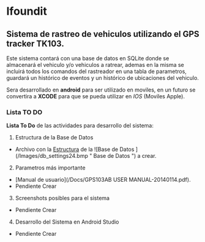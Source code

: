 # Ifoundit

## Sistema de rastreo de vehiculos utilizando el GPS tracker TK103.

Este sistema contará con una base de datos en SQLite donde se almacenará el vehiculo y/o vehiculos a ratrear, ademas en la misma se incluirá todos los comandos del rastreador en una tabla de parametros, guardará un histórico de eventos y un histórico de ubicaciones del vehiculo.

Sera desarrollado en **android** para ser utilizado en moviles, en un futuro se convertira a **XCODE** para que se pueda utilizar en *IOS* (Moviles Apple).

### Lista TO DO

**Lista To Do** de las actividades para desarrollo del sistema:

1. Estructura de la Base de Datos
  - Archivo con la [Estructura](DbStructure.md) de la ![Base de Datos ] (/Images/db_settings24.bmp " Base de Datos ") a crear.
2. Parametros más importante
  - [Manual de usuario](/Docs/GPS103AB USER MANUAL-20140114.pdf).
  - Pendiente Crear    
3. Screenshots posibles para el sistema
  - Pendiente Crear
4. Desarrollo del Sistema en Android Studio
  - Pendiente Crear
